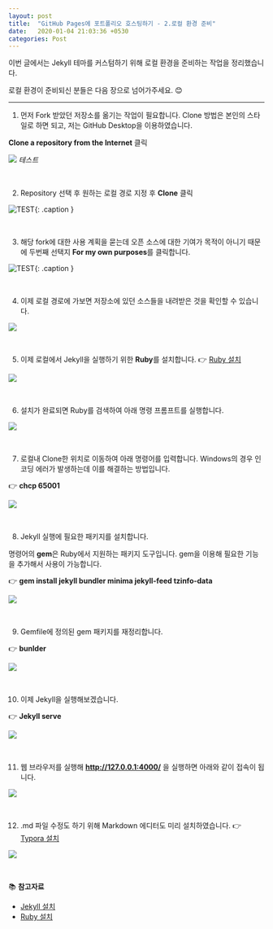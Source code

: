 ```yaml
---
layout: post
title:  "GitHub Pages에 포트폴리오 호스팅하기 - 2.로컬 환경 준비"
date:   2020-01-04 21:03:36 +0530
categories: Post
---
```

이번 글에서는 Jekyll 테마를 커스텀하기 위해 로컬 환경을 준비하는 작업을 정리했습니다. 

로컬 환경이 준비되신 분들은 다음 장으로 넘어가주세요. :blush:

------

1) 먼저 Fork 받았던 저장소를 옮기는 작업이 필요합니다. Clone 방법은 본인의 스타일로 하면 되고, 저는 GitHub Desktop을 이용하였습니다. 

**Clone a repository from the Internet**  클릭

 ![](/assets/img/post2/post2_img1.png) *테스트*

<br>

2) Repository 선택 후 원하는 로컬 경로 지정 후 **Clone** 클릭

![TEST](/assets/img/post2/post2_img2.png){: .caption } 

<br>

3) 해당 fork에 대한 사용 계획을 묻는데 오픈 소스에 대한 기여가 목적이 아니기 때문에 두번째 선택지 **For my own purposes**를 클릭합니다.

![TEST](/assets/img/post2/post2_img3.png){: .caption } 

<br>

4) 이제 로컬 경로에 가보면 저장소에 있던 소스들을 내려받은 것을 확인할 수 있습니다.

![](/assets/img/post2/post2_img4.png)

<br>

5)  이제 로컬에서 Jekyll을 실행하기 위한 **Ruby**를 설치합니다. :point_right: [Ruby 설치](https://rubyinstaller.org/downloads/)

![](/assets/img/post2/post2_img10.jpg)

<br>

6) 설치가 완료되면 Ruby를 검색하여 아래 명령 프롬프트를 실행합니다.

![](/assets/img/post2/post2_img10.png)

<br>

7) 로컬내 Clone한 위치로 이동하여 아래 명령어를 입력합니다. Windows의 경우 인코딩 에러가 발생하는데 이를 해결하는 방법입니다.

:point_right: **​chcp 65001**

![](/assets/img/post2/post2_img5.png)

<br>

8) Jekyll 실행에 필요한 패키지를 설치합니다. 

명령어의 **gem**은 Ruby에서 지원하는 패키지 도구입니다. gem을 이용해 필요한 기능을 추가해서 사용이 가능합니다.

:point_right: **gem install jekyll bundler minima jekyll-feed tzinfo-data**

![](/assets/img/post2/post2_img6.png)

<br>

9) Gemfile에 정의된 gem 패키지를 재정리합니다.

:point_right: **bunlder**

![](/assets/img/post2/post2_img7.png)

<br>

10) 이제 Jekyll을 실행해보겠습니다.

:point_right: **Jekyll serve**

![](/assets/img/post2/post2_img8.png)

<br>

11) 웹 브라우저를 실행해 **http://127.0.0.1:4000/** 을 실행하면 아래와 같이 접속이 됩니다.

![](/assets/img/post2/post2_img9.png)

<br>

12) .md 파일 수정도 하기 위해 Markdown 에디터도 미리 설치하였습니다. :point_right: [Typora 설치](https://typora.io/)

![](/assets/img/post2/post2_img11.png)

<br>

:books: **참고자료**

* [Jekyll 설치](https://theorydb.github.io/envops/2019/05/03/envops-blog-github-pages-jekyll/)
* [Ruby 설치](https://park-jongseok.github.io/languages/ruby/2019/10/03/installing-ruby.html)